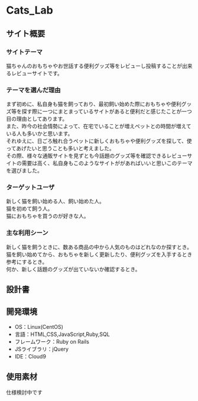 # Cats_Lab

## サイト概要
### サイトテーマ
  猫ちゃんのおもちゃやお世話する便利グッズ等をレビューし投稿することが出来るレビューサイトです。  

### テーマを選んだ理由
まず初めに、私自身も猫を飼っており、最初飼い始めた際におもちゃや便利グッズ等を探す際に一つにまとまっているサイトがあると便利だと感じたことが一つ目の理由としてあります。  
  また、昨今の社会情勢によって、在宅でいることが増えペットとの時間が増えている人も多いかと思います。  
  それゆえに、日ごろ触れ合うペットに新しくおもちゃや便利グッズを探して、使ってあげたいと思うことも多いと考えました。  
  その際、様々な通販サイトを見ずとも今話題のグッズ等を確認できるレビューサイトの需要は高く、私自身もこのようなサイトががあればいいと思いこのテーマを選びました。 
  

### ターゲットユーザ
新しく猫を飼い始める人、飼い始めた人。  
  猫を初めて飼う人。  
  猫におもちゃを買うのが好きな人。

### 主な利用シーン
新しく猫を飼うときに、数ある商品の中から人気のものはどれなのか探すとき。  
  猫を飼い始めてから、おもちゃを新しく更新したり、便利グッズを入手するとき参考にするとき。  
  何か、新しく話題のグッズが出ていないか確認するとき。  
  

## 設計書


## 開発環境
- OS：Linux(CentOS)
- 言語：HTML,CSS,JavaScript,Ruby,SQL
- フレームワーク：Ruby on Rails
- JSライブラリ：jQuery
- IDE：Cloud9

## 使用素材
仕様検討中です

